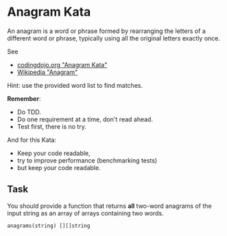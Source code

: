 # Anagram Kata

An anagram is a word or phrase formed by rearranging the letters of a different word or phrase, typically using all the
original letters exactly once.

See

- [codingdojo.org "Anagram Kata"](https://codingdojo.org/kata/Anagram/)
- [Wikipedia "Anagram"](https://en.wikipedia.org/wiki/Anagram)

Hint: use the provided word list to find matches.

__Remember__:

- Do TDD.
- Do one requirement at a time, don't read ahead.
- Test first, there is no try.

And for this Kata:

- Keep your code readable,
- try to improve performance (benchmarking tests)
- but keep your code readable.

## Task

You should provide a function that returns **all** two-word anagrams of the input string as an array of arrays
containing two words.

    anagrams(string) [][]string
